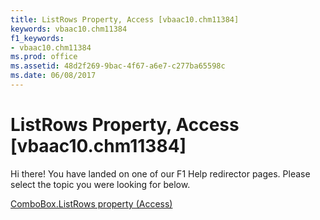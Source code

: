 ```yaml
---
title: ListRows Property, Access [vbaac10.chm11384]
keywords: vbaac10.chm11384
f1_keywords:
- vbaac10.chm11384
ms.prod: office
ms.assetid: 48d2f269-9bac-4f67-a6e7-c277ba65598c
ms.date: 06/08/2017
---
```



# ListRows Property, Access [vbaac10.chm11384]

Hi there! You have landed on one of our F1 Help redirector pages. Please select the topic you were looking for below.

[ComboBox.ListRows property (Access)](http://msdn.microsoft.com/library/b418e124-71b6-2ffb-101d-b56aadebb1fc%28Office.15%29.aspx)

